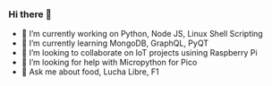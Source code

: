 ### Hi there 👋


- 🔭 I’m currently working on Python, Node JS, Linux Shell Scripting
- 🌱 I’m currently learning MongoDB, GraphQL, PyQT
- 👯 I’m looking to collaborate on IoT projects usining Raspberry Pi 
- 🤔 I’m looking for help with Micropython for Pico
- 💬 Ask me about food, Lucha Libre, F1
